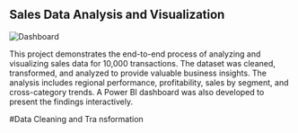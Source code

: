 ## Sales Data Analysis and Visualization

![Dashboard](https://github.com/user-attachments/assets/3489f0d2-21a9-4f9f-bf0f-de1a28b4455a)

This project demonstrates the end-to-end process of analyzing and visualizing sales data for 10,000 transactions. The dataset was cleaned, transformed, and analyzed to provide valuable business insights. The analysis includes regional performance, profitability, sales by segment, and cross-category trends. A Power BI dashboard was also developed to present the findings interactively.

#Data Cleaning and Tra
nsformation
